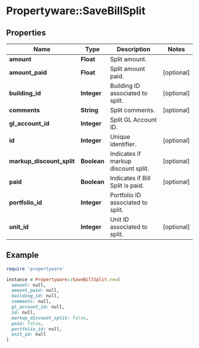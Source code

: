 # Propertyware::SaveBillSplit

## Properties

| Name | Type | Description | Notes |
| ---- | ---- | ----------- | ----- |
| **amount** | **Float** | Split amount. |  |
| **amount_paid** | **Float** | Split amount paid. | [optional] |
| **building_id** | **Integer** | Building ID associated to split. | [optional] |
| **comments** | **String** | Split comments. | [optional] |
| **gl_account_id** | **Integer** | Split GL Account ID. |  |
| **id** | **Integer** | Unique identifier. | [optional] |
| **markup_discount_split** | **Boolean** | Indicates if markup discount split. | [optional] |
| **paid** | **Boolean** | Indicates if Bill Split is paid. | [optional] |
| **portfolio_id** | **Integer** | Portfolio ID associated to split. |  |
| **unit_id** | **Integer** | Unit ID associated to split. | [optional] |

## Example

```ruby
require 'propertyware'

instance = Propertyware::SaveBillSplit.new(
  amount: null,
  amount_paid: null,
  building_id: null,
  comments: null,
  gl_account_id: null,
  id: null,
  markup_discount_split: false,
  paid: false,
  portfolio_id: null,
  unit_id: null
)
```

